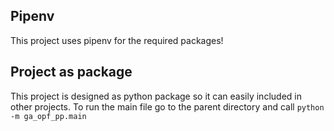 ## Pipenv 

This project uses pipenv for the required packages!

## Project as package

This project is designed as python package so it can easily included in other projects. To run the main file go to the parent directory and call
`python -m ga_opf_pp.main`